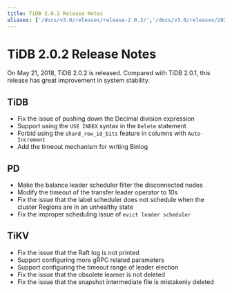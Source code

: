 ```yaml
---
title: TiDB 2.0.2 Release Notes
aliases: ['/docs/v3.0/releases/release-2.0.2/','/docs/v3.0/releases/202/','/docs/releases/202/']
---
```


# TiDB 2.0.2 Release Notes

On May 21, 2018, TiDB 2.0.2 is released. Compared with TiDB 2.0.1, this release has great improvement in system stability.

## TiDB

- Fix the issue of pushing down the Decimal division expression
- Support using the `USE INDEX` syntax in the `Delete` statement
- Forbid using the `shard_row_id_bits` feature in columns with `Auto-Increment`
- Add the timeout mechanism for writing Binlog

## PD

- Make the balance leader scheduler filter the disconnected nodes
- Modify the timeout of the transfer leader operator to 10s
- Fix the issue that the label scheduler does not schedule when the cluster Regions are in an unhealthy state
- Fix the improper scheduling issue of `evict leader scheduler`

## TiKV

- Fix the issue that the Raft log is not printed
- Support configuring more gRPC related parameters
- Support configuring the timeout range of leader election
- Fix the issue that the obsolete learner is not deleted
- Fix the issue that the snapshot intermediate file is mistakenly deleted